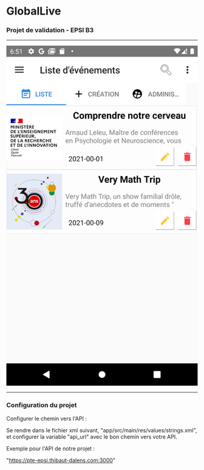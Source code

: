 # GlobalLive

### Projet de validation - EPSI B3

-------------

![alt text](https://github.com/thdal/PTE_APPLICATION_MOBILE/blob/main/AppMobile.png)

-------------

### Configuration du projet

Configurer le chemin vers l'API :

Se rendre dans le fichier xml suivant, "app/src/main/res/values/strings.xml", et configurer la variable "api_url" avec le bon chemin vers votre API.

Exemple pour l'API de notre projet :

"<string name="api_url">https://pte-epsi.thibaut-dalens.com:3000</string>"